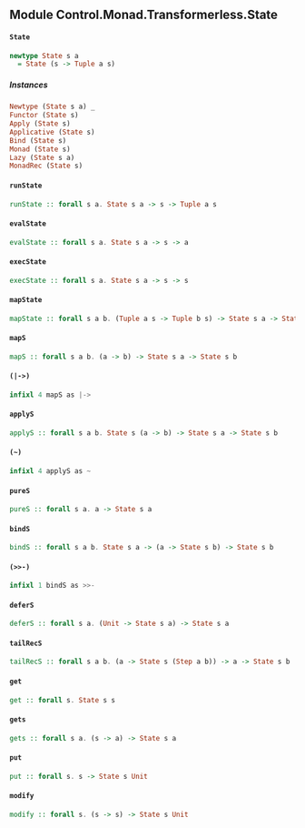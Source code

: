 ## Module Control.Monad.Transformerless.State

#### `State`

``` purescript
newtype State s a
  = State (s -> Tuple a s)
```

##### Instances
``` purescript
Newtype (State s a) _
Functor (State s)
Apply (State s)
Applicative (State s)
Bind (State s)
Monad (State s)
Lazy (State s a)
MonadRec (State s)
```

#### `runState`

``` purescript
runState :: forall s a. State s a -> s -> Tuple a s
```

#### `evalState`

``` purescript
evalState :: forall s a. State s a -> s -> a
```

#### `execState`

``` purescript
execState :: forall s a. State s a -> s -> s
```

#### `mapState`

``` purescript
mapState :: forall s a b. (Tuple a s -> Tuple b s) -> State s a -> State s b
```

#### `mapS`

``` purescript
mapS :: forall s a b. (a -> b) -> State s a -> State s b
```

#### `(|->)`

``` purescript
infixl 4 mapS as |->
```

#### `applyS`

``` purescript
applyS :: forall s a b. State s (a -> b) -> State s a -> State s b
```

#### `(~)`

``` purescript
infixl 4 applyS as ~
```

#### `pureS`

``` purescript
pureS :: forall s a. a -> State s a
```

#### `bindS`

``` purescript
bindS :: forall s a b. State s a -> (a -> State s b) -> State s b
```

#### `(>>-)`

``` purescript
infixl 1 bindS as >>-
```

#### `deferS`

``` purescript
deferS :: forall s a. (Unit -> State s a) -> State s a
```

#### `tailRecS`

``` purescript
tailRecS :: forall s a b. (a -> State s (Step a b)) -> a -> State s b
```

#### `get`

``` purescript
get :: forall s. State s s
```

#### `gets`

``` purescript
gets :: forall s a. (s -> a) -> State s a
```

#### `put`

``` purescript
put :: forall s. s -> State s Unit
```

#### `modify`

``` purescript
modify :: forall s. (s -> s) -> State s Unit
```


